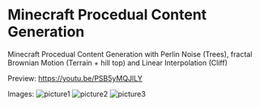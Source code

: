 # Minecraft Procedual Content Generation

Minecraft Procedual Content Generation with Perlin Noise (Trees), fractal Brownian Motion (Terrain + hill top) and Linear Interpolation (Cliff)

Preview:
https://youtu.be/PSB5yMQJlLY

Images:
![picture1](https://image.prntscr.com/image/y6ZRzRCjSDmmrsjElBmJWQ.png)
![picture2](https://image.prntscr.com/image/mKnlIu_KSAShJmfh3crPfQ.png)
![picture3](https://image.prntscr.com/image/fBcJiOL-QCuvBu7u4V_K7A.png)
